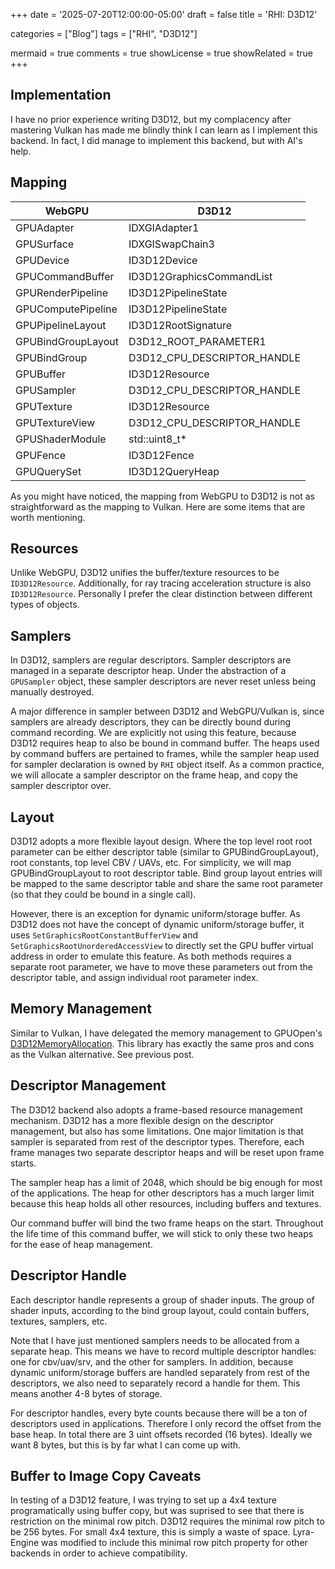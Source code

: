 +++
date = '2025-07-20T12:00:00-05:00'
draft = false
title = 'RHI: D3D12'

categories = ["Blog"]
tags = ["RHI", "D3D12"]

mermaid = true
comments = true
showLicense = true
showRelated = true
+++

## Implementation

I have no prior experience writing D3D12, but my complacency after mastering Vulkan has
made me blindly think I can learn as I implement this backend. In fact, I did manage to
implement this backend, but with AI's help.

## Mapping

| WebGPU             | D3D12                         |
|--------------------|-------------------------------|
| GPUAdapter         | IDXGIAdapter1                 |
| GPUSurface         | IDXGISwapChain3               |
| GPUDevice          | ID3D12Device                  |
| GPUCommandBuffer   | ID3D12GraphicsCommandList     |
| GPURenderPipeline  | ID3D12PipelineState           |
| GPUComputePipeline | ID3D12PipelineState           |
| GPUPipelineLayout  | ID3D12RootSignature           |
| GPUBindGroupLayout | D3D12_ROOT_PARAMETER1         |
| GPUBindGroup       | D3D12_CPU_DESCRIPTOR_HANDLE   |
| GPUBuffer          | ID3D12Resource                |
| GPUSampler         | D3D12_CPU_DESCRIPTOR_HANDLE   |
| GPUTexture         | ID3D12Resource                |
| GPUTextureView     | D3D12_CPU_DESCRIPTOR_HANDLE   |
| GPUShaderModule    | std::uint8_t*                 |
| GPUFence           | ID3D12Fence                   |
| GPUQuerySet        | ID3D12QueryHeap               |

As you might have noticed, the mapping from WebGPU to D3D12 is not as straightforward
as the mapping to Vulkan. Here are some items that are worth mentioning.

## Resources

Unlike WebGPU, D3D12 unifies the buffer/texture resources to be `ID3D12Resource`.
Additionally, for ray tracing acceleration structure is also `ID3D12Resource`.
Personally I prefer the clear distinction between different types of objects.

## Samplers

In D3D12, samplers are regular descriptors. Sampler descriptors are managed
in a separate descriptor heap. Under the abstraction of a `GPUSampler` object,
these sampler descriptors are never reset unless being manually destroyed.

A major difference in sampler between D3D12 and WebGPU/Vulkan is, since samplers
are already descriptors, they can be directly bound during command recording.
We are explicitly not using this feature, because D3D12 requires heap to also
be bound in command buffer. The heaps used by command buffers are pertained to
frames, while the sampler heap used for sampler declaration is owned by `RHI`
object itself. As a common practice, we will allocate a sampler descriptor on
the frame heap, and copy the sampler descriptor over.

## Layout

D3D12 adopts a more flexible layout design. Where the top level root root parameter
can be either descriptor table (similar to GPUBindGroupLayout), root constants,
top level CBV / UAVs, etc. For simplicity, we will map GPUBindGroupLayout to root
descriptor table. Bind group layout entries will be mapped to the same descriptor
table and share the same root parameter (so that they could be bound in a single call).

However, there is an exception for dynamic uniform/storage buffer. As D3D12 does not
have the concept of dynamic uniform/storage buffer, it uses `SetGraphicsRootConstantBufferView`
and `SetGraphicsRootUnorderedAccessView` to directly set the GPU buffer virtual address
in order to emulate this feature. As both methods requires a separate root parameter,
we have to move these parameters out from the descriptor table, and assign individual
root parameter index.

## Memory Management

Similar to Vulkan, I have delegated the memory management to GPUOpen's [D3D12MemoryAllocation](https://gpuopen.com/d3d12-memory-allocator/).
This library has exactly the same pros and cons as the Vulkan alternative. See previous post.

## Descriptor Management

The D3D12 backend also adopts a frame-based resource management mechanism. D3D12 has a
more flexible design on the descriptor management, but also has some limitations. One
major limitation is that sampler is separated from rest of the descriptor types.
Therefore, each frame manages two separate descriptor heaps and will be reset upon
frame starts.

The sampler heap has a limit of 2048, which should be big enough for most of the applications.
The heap for other descriptors has a much larger limit because this heap holds all other resources,
including buffers and textures.

Our command buffer will bind the two frame heaps on the start. Throughout the life time of this
command buffer, we will stick to only these two heaps for the ease of heap management.

## Descriptor Handle

Each descriptor handle represents a group of shader inputs. The group of shader inputs,
according to the bind group layout, could contain buffers, textures, samplers, etc.

Note that I have just mentioned samplers needs to be allocated from a separate heap.
This means we have to record multiple descriptor handles: one for cbv/uav/srv, and the
other for samplers. In addition, because dynamic uniform/storage buffers are handled
separately from rest of the descriptors, we also need to separately record a handle for
them. This means another 4-8 bytes of storage.

For descriptor handles, every byte counts because there will be a ton of descriptors used
in applications. Therefore I only record the offset from the base heap. In total there
are 3 uint offsets recorded (16 bytes). Ideally we want 8 bytes, but this is by far what
I can come up with.

## Buffer to Image Copy Caveats

In testing of a D3D12 feature, I was trying to set up a 4x4 texture programatically using
buffer copy, but was suprised to see that there is restriction on the minimal row pitch.
D3D12 requires the minimal row pitch to be 256 bytes. For small 4x4 texture, this is simply
a waste of space. Lyra-Engine was modified to include this minimal row pitch property for
other backends in order to achieve compatibility.
